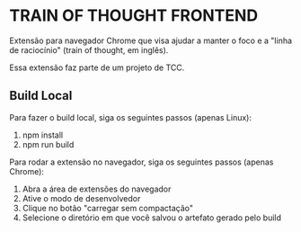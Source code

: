 # TRAIN OF THOUGHT FRONTEND

Extensão para navegador Chrome que visa ajudar a manter o foco e a "linha de raciocínio" (train of thought, em inglês).

Essa extensão faz parte de um projeto de TCC.

## Build Local

Para fazer o build local, siga os seguintes passos (apenas Linux): 

1. npm install
2. npm run build

Para rodar a extensão no navegador, siga os seguintes passos (apenas Chrome): 

1. Abra a área de extensões do navegador
2. Ative o modo de desenvolvedor
3. Clique no botão "carregar sem compactação"
4. Selecione o diretório em que você salvou o artefato gerado pelo build
